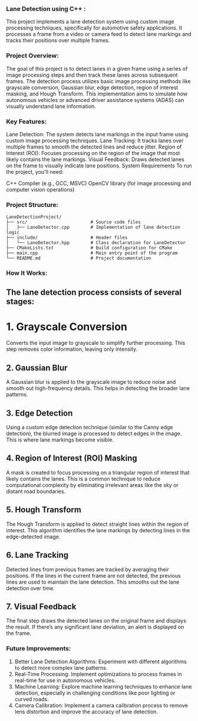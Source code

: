 ### Lane Detection using C++ : 
  This project implements a lane detection system using custom image processing techniques, specifically for automotive safety applications. It processes a frame from a video or camera feed to detect lane markings and tracks their positions over multiple frames.

### Project Overview: 
  The goal of this project is to detect lanes in a given frame using a series of image processing steps and then track these lanes across subsequent frames. The detection process utilizes basic image processing methods like grayscale conversion, Gaussian blur, edge        detection, region of interest masking, and Hough Transform.
  This implementation aims to simulate how autonomous vehicles or advanced driver assistance systems (ADAS) can visually understand lane information.

### Key Features: 
  Lane Detection: The system detects lane markings in the input frame using custom image processing techniques.
  Lane Tracking: It tracks lanes over multiple frames to smooth the detected lines and reduce jitter.
  Region of Interest (ROI): Focuses processing on the region of the image that most likely contains the lane markings.
  Visual Feedback: Draws detected lanes on the frame to visually indicate lane positions.
  System Requirements
  To run the project, you'll need:

  C++ Compiler (e.g., GCC, MSVC)
  OpenCV library (for image processing and computer vision operations)

### Project Structure: 
    LaneDetectionProject/
    ├── src/                        # Source code files
    │   ├── LaneDetector.cpp        # Implementation of lane detection logic
    ├── include/                    # Header files
    │   └── LaneDetector.hpp        # Class declaration for LaneDetector
    ├── CMakeLists.txt              # Build configuration for CMake
    ├── main.cpp                    # Main entry point of the program
    └── README.md                   # Project documentation

### How It Works:
## The lane detection process consists of several stages:

# 1. Grayscale Conversion
   Converts the input image to grayscale to simplify further processing. This step removes color information, leaving only intensity.
## 2. Gaussian Blur
   A Gaussian blur is applied to the grayscale image to reduce noise and smooth out high-frequency details. This helps in detecting the broader lane patterns.
## 3. Edge Detection
   Using a custom edge detection technique (similar to the Canny edge detection), the blurred image is processed to detect edges in the image. This is where lane markings become visible.
## 4. Region of Interest (ROI) Masking
   A mask is created to focus processing on a triangular region of interest that likely contains the lanes. This is a common technique to reduce computational complexity by eliminating irrelevant areas like the sky or distant road boundaries.
## 5. Hough Transform
   The Hough Transform is applied to detect straight lines within the region of interest. This algorithm identifies the lane markings by detecting lines in the edge-detected image.
## 6. Lane Tracking
   Detected lines from previous frames are tracked by averaging their positions. If the lines in the current frame are not detected, the previous lines are used to maintain the lane detection. This smooths out the lane detection over time.
## 7. Visual Feedback
   The final step draws the detected lanes on the original frame and displays the result. If there’s any significant lane deviation, an alert is displayed on the frame.

### Future Improvements:
   1. Better Lane Detection Algorithms: Experiment with different algorithms to detect more complex lane patterns.
   2. Real-Time Processing: Implement optimizations to process frames in real-time for use in autonomous vehicles.
   3. Machine Learning: Explore machine learning techniques to enhance lane detection, especially in challenging conditions like poor lighting or curved roads.
   4. Camera Calibration: Implement a camera calibration process to remove lens distortion and improve the accuracy of lane detection.
